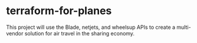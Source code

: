 # terraform-for-planes
This project will use the Blade, netjets, and wheelsup APIs to create a multi-vendor solution for air travel in the sharing economy.

